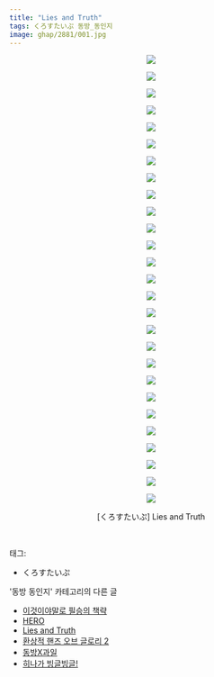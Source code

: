 ```yaml
---
title: "Lies and Truth"
tags: くろすたいぷ 동방_동인지
image: ghap/2881/001.jpg
---
```

<div class="article">
<p style="text-align: center; clear: none; float: none;"><img src="{{ site.nasurl }}/ghap/2881/001.jpg"/></p>
<p style="text-align: center; clear: none; float: none;"><img src="{{ site.nasurl }}/ghap/2881/002.jpg"/></p>
<p style="text-align: center; clear: none; float: none;"><img src="{{ site.nasurl }}/ghap/2881/003.jpg"/></p>
<p style="text-align: center; clear: none; float: none;"><img src="{{ site.nasurl }}/ghap/2881/004.jpg"/></p>
<p style="text-align: center; clear: none; float: none;"><img src="{{ site.nasurl }}/ghap/2881/005.jpg"/></p>
<p style="text-align: center; clear: none; float: none;"><img src="{{ site.nasurl }}/ghap/2881/006.jpg"/></p>
<p style="text-align: center; clear: none; float: none;"><img src="{{ site.nasurl }}/ghap/2881/007.jpg"/></p>
<p style="text-align: center; clear: none; float: none;"><img src="{{ site.nasurl }}/ghap/2881/008.jpg"/></p>
<p style="text-align: center; clear: none; float: none;"><img src="{{ site.nasurl }}/ghap/2881/009.jpg"/></p>
<p style="text-align: center; clear: none; float: none;"><img src="{{ site.nasurl }}/ghap/2881/010.jpg"/></p>
<p style="text-align: center; clear: none; float: none;"><img src="{{ site.nasurl }}/ghap/2881/011.jpg"/></p>
<p style="text-align: center; clear: none; float: none;"><img src="{{ site.nasurl }}/ghap/2881/012.jpg"/></p>
<p style="text-align: center; clear: none; float: none;"><img src="{{ site.nasurl }}/ghap/2881/013.jpg"/></p>
<p style="text-align: center; clear: none; float: none;"><img src="{{ site.nasurl }}/ghap/2881/014.jpg"/></p>
<p style="text-align: center; clear: none; float: none;"><img src="{{ site.nasurl }}/ghap/2881/015.jpg"/></p>
<p style="text-align: center; clear: none; float: none;"><img src="{{ site.nasurl }}/ghap/2881/016.jpg"/></p>
<p style="text-align: center; clear: none; float: none;"><img src="{{ site.nasurl }}/ghap/2881/017.jpg"/></p>
<p style="text-align: center; clear: none; float: none;"><img src="{{ site.nasurl }}/ghap/2881/018.jpg"/></p>
<p style="text-align: center; clear: none; float: none;"><img src="{{ site.nasurl }}/ghap/2881/019.jpg"/></p>
<p style="text-align: center; clear: none; float: none;"><img src="{{ site.nasurl }}/ghap/2881/020.jpg"/></p>
<p style="text-align: center; clear: none; float: none;"><img src="{{ site.nasurl }}/ghap/2881/021.jpg"/></p>
<p style="text-align: center; clear: none; float: none;"><img src="{{ site.nasurl }}/ghap/2881/022.jpg"/></p>
<p style="text-align: center; clear: none; float: none;"><img src="{{ site.nasurl }}/ghap/2881/023.jpg"/></p>
<p style="text-align: center; clear: none; float: none;"><img src="{{ site.nasurl }}/ghap/2881/024.jpg"/></p>
<p style="text-align: center; clear: none; float: none;"><img src="{{ site.nasurl }}/ghap/2881/025.jpg"/></p>
<p style="text-align: center; clear: none; float: none;"><img src="{{ site.nasurl }}/ghap/2881/026.jpg"/></p>
<p style="text-align: center; clear: none; float: none;"><img src="{{ site.nasurl }}/ghap/2881/027.jpg"/></p>
<p style="text-align: center; clear: none; float: none;">[くろすたいぷ] Lies and Truth</p>
<p><br/></p>
</div><div class="tagTrail">
<p>태그: </p>
<ul>
<li>くろすたいぷ</li>
</ul>
</div><div class="another">
<p>'동방 동인지' 카테고리의 다른 글</p>
<ul>
<li><a href="/2016-12-10-ghap_2883">이것이야말로 필승의 책략</a></li>
<li><a href="/2016-12-10-ghap_2882">HERO</a></li>
<li><a href="/2016-12-10-ghap_2881">Lies and Truth</a></li>
<li><a href="/2016-12-10-ghap_2880">환상적 핸즈 오브 글로리 2</a></li>
<li><a href="/2016-12-10-ghap_2879">동방X과일</a></li>
<li><a href="/2016-12-10-ghap_2878">히나가 빙글빙글!</a></li>
</ul>
</div><div class="cb_module cb_fluid">
<div class="cb_wrt cb_profile">
</div><!-- commentList close -->
</div>